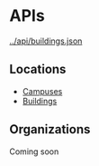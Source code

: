 # APIs

[../api/buildings.json](Buildings)

## Locations

* [Campuses](../api/campuses.json)
* [Buildings](../api/buildings.json)

## Organizations

Coming soon
